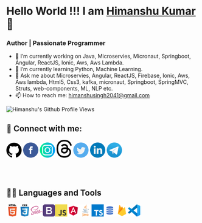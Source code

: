 # Hello World !!! I am [Himanshu Kumar](https://github.com/thehimanshu2041) 👋

### Author | Passionate Programmer

- 🔭 I’m currently working on Java, Microservies, Micronaut, Springboot, Angular, ReactJS, Ionic, Aws, Aws Lambda.
- 🌱 I’m currently learning Python, Machine Learning.
- 💬 Ask me about Microservies, Angular, ReactJS, Firebase, Ionic, Aws, Aws lambda, Html5, Css3, kafka, micronaut, Springboot, SpringMVC, Struts, web-components, ML, NLP etc.
- 📫 How to reach me: himanshusingh2041@gmail.com

![Himanshu's Github Profile Views](https://komarev.com/ghpvc/?username=thehimanshu2041&color=blueviolet)  

## 🤝 Connect with me:

<a href="https://github.com/thehimanshu2041"><img src="https://github.com/thehimanshu2041/thehimanshu2041/blob/main/assets/logo/social/github.png" width="40" /></a>
<a href="https://www.facebook.com/thehimanshu2041"><img src="https://github.com/thehimanshu2041/thehimanshu2041/blob/main/assets/logo/social/facebook.png" width="40" /></a>
<a href="https://www.instagram.com/thehimanshu2041"><img src="https://github.com/thehimanshu2041/thehimanshu2041/blob/main/assets/logo/social/instagram.png" width="40" /></a>
<a href="https://www.threads.net/thehimanshu2041"><img src="https://github.com/thehimanshu2041/thehimanshu2041/blob/main/assets/logo/social/thread.png" width="40" /></a>
<a href="https://www.twitter.com/thehimanshu2041"><img src="https://github.com/thehimanshu2041/thehimanshu2041/blob/main/assets/logo/social/twitter.png" width="40" /></a>
<a href="https://www.linkedin.com/in/thehimanshu2041"><img src="https://github.com/thehimanshu2041/thehimanshu2041/blob/main/assets/logo/social/linkedin.png" width="40" /></a>
<a href="https://t.me/thehimanshu2041"><img src="https://github.com/thehimanshu2041/thehimanshu2041/blob/main/assets/logo/social/telegram.png" width="40" /></a>

<br />
<br />

## 👨‍💻 Languages and Tools

<img align="left" alt="HTML5" height="32" width="32" src="https://raw.githubusercontent.com/github/explore/80688e429a7d4ef2fca1e82350fe8e3517d3494d/topics/html/html.png" />
<img align="left" alt="CSS3" height="32" width="32" src="https://raw.githubusercontent.com/github/explore/80688e429a7d4ef2fca1e82350fe8e3517d3494d/topics/css/css.png" />
<img align="left" alt="Sass" height="32" width="32" src="https://raw.githubusercontent.com/github/explore/80688e429a7d4ef2fca1e82350fe8e3517d3494d/topics/sass/sass.png" />
<img align="left" alt="Bootstrap" height="32" width="32" src="https://raw.githubusercontent.com/github/explore/80688e429a7d4ef2fca1e82350fe8e3517d3494d/topics/bootstrap/bootstrap.png" />
<img align="left" alt="JS"height="32" width="32" src="https://raw.githubusercontent.com/github/explore/80688e429a7d4ef2fca1e82350fe8e3517d3494d/topics/javascript/javascript.png" />
<img align="left" alt="Angular"height="32" width="32" src="https://raw.githubusercontent.com/github/explore/80688e429a7d4ef2fca1e82350fe8e3517d3494d/topics/angular/angular.png" />
<img align="left" alt="NodeJS"height="32" width="32" src="https://raw.githubusercontent.com/github/explore/80688e429a7d4ef2fca1e82350fe8e3517d3494d/topics/java/java.png" />
<img align="left" alt="Typescript"height="32" width="32" src="https://raw.githubusercontent.com/github/explore/80688e429a7d4ef2fca1e82350fe8e3517d3494d/topics/typescript/typescript.png" />
<img align="left" alt="SQL"height="32" width="32" src="https://raw.githubusercontent.com/github/explore/80688e429a7d4ef2fca1e82350fe8e3517d3494d/topics/sql/sql.png" />
<img align="left" alt="Firebase"height="32" width="32" src="https://raw.githubusercontent.com/github/explore/80688e429a7d4ef2fca1e82350fe8e3517d3494d/topics/firebase/firebase.png" />
<img align="left" alt="VS Code"height="32" width="32" src="https://raw.githubusercontent.com/github/explore/80688e429a7d4ef2fca1e82350fe8e3517d3494d/topics/visual-studio-code/visual-studio-code.png" />

<br />
